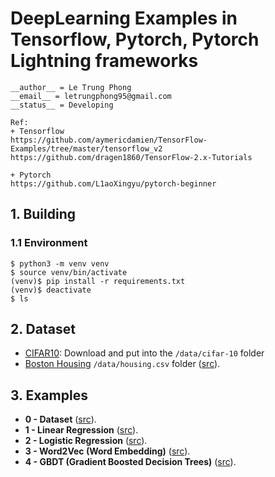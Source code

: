 # DeepLearning Examples in Tensorflow, Pytorch, Pytorch Lightning frameworks 

```
__author__ = Le Trung Phong
__email__ = letrungphong95@gmail.com
__status__ = Developing

Ref:
+ Tensorflow 
https://github.com/aymericdamien/TensorFlow-Examples/tree/master/tensorflow_v2
https://github.com/dragen1860/TensorFlow-2.x-Tutorials

+ Pytorch 
https://github.com/L1aoXingyu/pytorch-beginner
```

## 1. Building
### 1.1 Environment  

```
$ python3 -m venv venv 
$ source venv/bin/activate
(venv)$ pip install -r requirements.txt
(venv)$ deactivate 
$ ls 
```

## 2. Dataset 

+ [CIFAR10](https://www.kaggle.com/c/cifar-10/data): Download and put into the `/data/cifar-10` folder 
+ [Boston Housing](https://www.kaggle.com/prasadperera/the-boston-housing-dataset/data) `/data/housing.csv` folder ([src](https://github.com/letrungphong95/DeepLearning-Examples/blob/dev/src/dataset/boston_housing.ipynb)). 

## 3. Examples  

- **0 - Dataset** ([src](https://github.com/letrungphong95/DeepLearning-Examples/tree/dev/src/dataset)). 
- **1 - Linear Regression** ([src](https://github.com/letrungphong95/DeepLearning-Examples/tree/dev/src/linear_regression)). 
- **2 - Logistic Regression** ([src](https://github.com/letrungphong95/DeepLearning-Examples/tree/dev/src/logistic_regression)). 
- **3 - Word2Vec (Word Embedding)** ([src](https://github.com/letrungphong95/DeepLearning-Examples/tree/dev/src/word2vec)).
- **4 - GBDT (Gradient Boosted Decision Trees)** ([src](https://github.com/letrungphong95/DeepLearning-Examples/tree/dev/src/gbdt)).
